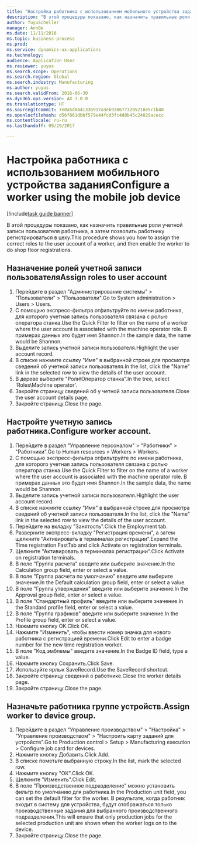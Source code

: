 ```yaml
--- 
title: "Настройка работника с использованием мобильного устройства задания"
description: "В этой процедуры показано, как назначить правильные роли учетной записи пользователя работника, а затем позволить работнику регистрироваться в цеху."
author: YuyuScheller
manager: AnnBe
ms.date: 11/11/2016
ms.topic: business-process
ms.prod: 
ms.service: dynamics-ax-applications
ms.technology: 
audience: Application User
ms.reviewer: yuyus
ms.search.scope: Operations
ms.search.region: Global
ms.search.industry: Manufacturing
ms.author: yuyus
ms.search.validFrom: 2016-06-30
ms.dyn365.ops.version: AX 7.0.0
ms.translationtype: HT
ms.sourcegitcommit: 7e0a5d044133b917a3eb9386773205218e5c1b40
ms.openlocfilehash: d56f861dbbf579e44fcd3fc4d8b45c24029acecc
ms.contentlocale: ru-ru
ms.lasthandoff: 09/29/2017

---
```

# <a name="configure-a-worker-using-the-mobile-job-device"></a><span data-ttu-id="2bcc2-103">Настройка работника с использованием мобильного устройства задания</span><span class="sxs-lookup"><span data-stu-id="2bcc2-103">Configure a worker using the mobile job device</span></span>

[!include[task guide banner](../../includes/task-guide-banner.md)]

<span data-ttu-id="2bcc2-104">В этой процедуры показано, как назначить правильные роли учетной записи пользователя работника, а затем позволить работнику регистрироваться в цеху.</span><span class="sxs-lookup"><span data-stu-id="2bcc2-104">This procedure shows you how to assign the correct roles to the user account of a worker, and then enable the worker to do shop floor registrations.</span></span>


## <a name="assign-roles-to-user-account"></a><span data-ttu-id="2bcc2-105">Назначение ролей учетной записи пользователя</span><span class="sxs-lookup"><span data-stu-id="2bcc2-105">Assign roles to user account</span></span>
1. <span data-ttu-id="2bcc2-106">Перейдите в раздел "Администрирование системы" > "Пользователи" > "Пользователи".</span><span class="sxs-lookup"><span data-stu-id="2bcc2-106">Go to System administration > Users > Users.</span></span>
2. <span data-ttu-id="2bcc2-107">С помощью экспресс-фильтра отфильтруйте по имени работника, для которого учетная запись пользователя связана с ролью оператора станка.</span><span class="sxs-lookup"><span data-stu-id="2bcc2-107">Use the Quick Filter to filter on the name of a worker where the user account is associated with the machine operator role.</span></span> <span data-ttu-id="2bcc2-108">В примерах данных это будет имя Shannon.</span><span class="sxs-lookup"><span data-stu-id="2bcc2-108">In the sample data, the name would be Shannon.</span></span>
3. <span data-ttu-id="2bcc2-109">Выделите запись учетной записи пользователя.</span><span class="sxs-lookup"><span data-stu-id="2bcc2-109">Highlight the user account record.</span></span>
4. <span data-ttu-id="2bcc2-110">В списке нажмите ссылку "Имя" в выбранной строке для просмотра сведений об учетной записи пользователя.</span><span class="sxs-lookup"><span data-stu-id="2bcc2-110">In the list, click the "Name" link in the selected row to view the details of the user account.</span></span>
5. <span data-ttu-id="2bcc2-111">В дереве выберите "Роли\Оператор станка".</span><span class="sxs-lookup"><span data-stu-id="2bcc2-111">In the tree, select 'Roles\Machine operator'.</span></span>
6. <span data-ttu-id="2bcc2-112">Закройте страницу сведений об у четной записи пользователя.</span><span class="sxs-lookup"><span data-stu-id="2bcc2-112">Close the user account details page.</span></span>
7. <span data-ttu-id="2bcc2-113">Закройте страницу.</span><span class="sxs-lookup"><span data-stu-id="2bcc2-113">Close the page.</span></span>

## <a name="configure-worker-account"></a><span data-ttu-id="2bcc2-114">Настройте учетную запись работника.</span><span class="sxs-lookup"><span data-stu-id="2bcc2-114">Configure worker account.</span></span>
1. <span data-ttu-id="2bcc2-115">Перейдите в раздел "Управление персоналом" > "Работники" > "Работники".</span><span class="sxs-lookup"><span data-stu-id="2bcc2-115">Go to Human resources > Workers > Workers.</span></span>
2. <span data-ttu-id="2bcc2-116">С помощью экспресс-фильтра отфильтруйте по имени работника, для которого учетная запись пользователя связана с ролью оператора станка.</span><span class="sxs-lookup"><span data-stu-id="2bcc2-116">Use the Quick Filter to filter on the name of a worker where the user account is associated with the machine operator role.</span></span> <span data-ttu-id="2bcc2-117">В примерах данных это будет имя Shannon.</span><span class="sxs-lookup"><span data-stu-id="2bcc2-117">In the sample data, the name would be Shannon.</span></span>
3. <span data-ttu-id="2bcc2-118">Выделите запись учетной записи пользователя.</span><span class="sxs-lookup"><span data-stu-id="2bcc2-118">Highlight the user account record.</span></span>
4. <span data-ttu-id="2bcc2-119">В списке нажмите ссылку "Имя" в выбранной строке для просмотра сведений об учетной записи пользователя.</span><span class="sxs-lookup"><span data-stu-id="2bcc2-119">In the list, click the "Name" link in the selected row to view the details of the user account.</span></span>
5. <span data-ttu-id="2bcc2-120">Перейдите на вкладку "Занятость".</span><span class="sxs-lookup"><span data-stu-id="2bcc2-120">Click the Employment tab.</span></span>
6. <span data-ttu-id="2bcc2-121">Разверните экспресс-вкладку "Регистрация времени", а затем щелкните "Активировать в терминалах регистрации".</span><span class="sxs-lookup"><span data-stu-id="2bcc2-121">Expand the Time registration FastTab and click Activate on registration terminals.</span></span>
7. <span data-ttu-id="2bcc2-122">Щелкните "Активировать в терминалах регистрации".</span><span class="sxs-lookup"><span data-stu-id="2bcc2-122">Click Activate on registration terminals.</span></span>
8. <span data-ttu-id="2bcc2-123">В поле "Группа расчета" введите или выберите значение.</span><span class="sxs-lookup"><span data-stu-id="2bcc2-123">In the Calculation group field, enter or select a value.</span></span>
9. <span data-ttu-id="2bcc2-124">В поле "Группа расчета по умолчанию" введите или выберите значение.</span><span class="sxs-lookup"><span data-stu-id="2bcc2-124">In the Default calculation group field, enter or select a value.</span></span>
10. <span data-ttu-id="2bcc2-125">В поле "Группа утверждения" введите или выберите значение.</span><span class="sxs-lookup"><span data-stu-id="2bcc2-125">In the Approval group field, enter or select a value.</span></span>
11. <span data-ttu-id="2bcc2-126">В поле "Стандартный профиль" введите или выберите значение.</span><span class="sxs-lookup"><span data-stu-id="2bcc2-126">In the Standard profile field, enter or select a value.</span></span>
12. <span data-ttu-id="2bcc2-127">В поле "Группа графиков" введите или выберите значение.</span><span class="sxs-lookup"><span data-stu-id="2bcc2-127">In the Profile group field, enter or select a value.</span></span>
13. <span data-ttu-id="2bcc2-128">Нажмите кнопку OK.</span><span class="sxs-lookup"><span data-stu-id="2bcc2-128">Click OK.</span></span>
14. <span data-ttu-id="2bcc2-129">Нажмите "Изменить", чтобы ввести номер значка для нового работника с регистрацией времени.</span><span class="sxs-lookup"><span data-stu-id="2bcc2-129">Click Edit to enter a badge number for the new time registration worker.</span></span>
15. <span data-ttu-id="2bcc2-130">В поле "Код эмблемы" введите значение.</span><span class="sxs-lookup"><span data-stu-id="2bcc2-130">In the Badge ID field, type a value.</span></span>
16. <span data-ttu-id="2bcc2-131">Нажмите кнопку Сохранить.</span><span class="sxs-lookup"><span data-stu-id="2bcc2-131">Click Save.</span></span>
17. <span data-ttu-id="2bcc2-132">Используйте ярлык SaveRecord.</span><span class="sxs-lookup"><span data-stu-id="2bcc2-132">Use the SaveRecord shortcut.</span></span>
18. <span data-ttu-id="2bcc2-133">Закройте страницу сведений о работнике.</span><span class="sxs-lookup"><span data-stu-id="2bcc2-133">Close the worker details page.</span></span>
19. <span data-ttu-id="2bcc2-134">Закройте страницу.</span><span class="sxs-lookup"><span data-stu-id="2bcc2-134">Close the page.</span></span>

## <a name="assign-worker-to-device-group"></a><span data-ttu-id="2bcc2-135">Назначьте работника группе устройств.</span><span class="sxs-lookup"><span data-stu-id="2bcc2-135">Assign worker to device group.</span></span>
1. <span data-ttu-id="2bcc2-136">Перейдите в раздел "Управление производством" > "Настройка" > "Управление производством" > "Настроить карту заданий для устройств".</span><span class="sxs-lookup"><span data-stu-id="2bcc2-136">Go to Production control > Setup > Manufacturing execution > Configure job card for devices.</span></span>
2. <span data-ttu-id="2bcc2-137">Нажмите кнопку Добавить.</span><span class="sxs-lookup"><span data-stu-id="2bcc2-137">Click Add.</span></span>
3. <span data-ttu-id="2bcc2-138">В списке пометьте выбранную строку.</span><span class="sxs-lookup"><span data-stu-id="2bcc2-138">In the list, mark the selected row.</span></span>
4. <span data-ttu-id="2bcc2-139">Нажмите кнопку "OК".</span><span class="sxs-lookup"><span data-stu-id="2bcc2-139">Click OK.</span></span>
5. <span data-ttu-id="2bcc2-140">Щелкните "Изменить".</span><span class="sxs-lookup"><span data-stu-id="2bcc2-140">Click Edit.</span></span>
6. <span data-ttu-id="2bcc2-141">В поле "Производственное подразделение" можно установить фильтр по умолчанию для работника.</span><span class="sxs-lookup"><span data-stu-id="2bcc2-141">In the Production unit field, you can set the default filter for the worker.</span></span> <span data-ttu-id="2bcc2-142">В результате, когда работник входит в систему для устройства, будут отображаться только производственные задания для выбранного производственного подразделения.</span><span class="sxs-lookup"><span data-stu-id="2bcc2-142">This will ensure that only production jobs for the selected production unit are shown when the worker logs on to the device.</span></span>
7. <span data-ttu-id="2bcc2-143">Закройте страницу.</span><span class="sxs-lookup"><span data-stu-id="2bcc2-143">Close the page.</span></span>


